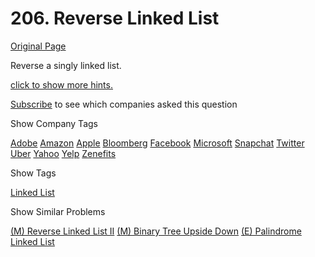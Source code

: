 # 206. Reverse Linked List

[Original Page](https://leetcode.com/problems/reverse-linked-list/)

Reverse a singly linked list.

[click to show more hints.](#)

<div class="spoilers" style="display: none;">**Hint:**

A linked list can be reversed either iteratively or recursively. Could you implement both?

</div>

<div>

[Subscribe](/subscribe/) to see which companies asked this question

</div>

<div>

<div id="company_tags" class="btn btn-xs btn-warning">Show Company Tags</div>

<span class="hidebutton">[Adobe](/company/adobe/) [Amazon](/company/amazon/) [Apple](/company/apple/) [Bloomberg](/company/bloomberg/) [Facebook](/company/facebook/) [Microsoft](/company/microsoft/) [Snapchat](/company/snapchat/) [Twitter](/company/twitter/) [Uber](/company/uber/) [Yahoo](/company/yahoo/) [Yelp](/company/yelp/) [Zenefits](/company/zenefits/)</span></div>

<div>

<div id="tags" class="btn btn-xs btn-warning">Show Tags</div>

<span class="hidebutton">[Linked List](/tag/linked-list/)</span></div>

<div>

<div id="similar" class="btn btn-xs btn-warning">Show Similar Problems</div>

<span class="hidebutton">[(M) Reverse Linked List II](/problems/reverse-linked-list-ii/) [(M) Binary Tree Upside Down](/problems/binary-tree-upside-down/) [(E) Palindrome Linked List](/problems/palindrome-linked-list/)</span></div>